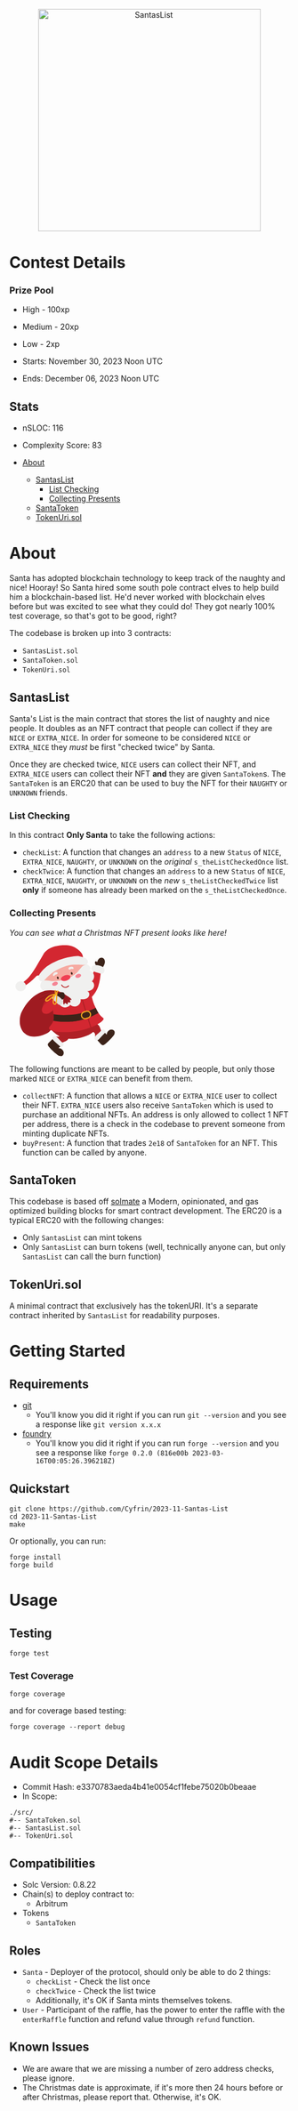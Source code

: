 <p align="center">
<img src="https://res.cloudinary.com/droqoz7lg/image/upload/v1700748703/image_720_transformed_720_djb9ly.png" width="400" alt="SantasList">
<br/>

# Contest Details

### Prize Pool

- High - 100xp
- Medium - 20xp
- Low - 2xp

- Starts: November 30, 2023 Noon UTC
- Ends: December 06, 2023 Noon UTC

## Stats

- nSLOC: 116
- Complexity Score: 83

- [About](#about)
  - [SantasList](#santaslist)
    - [List Checking](#list-checking)
    - [Collecting Presents](#collecting-presents)
  - [SantaToken](#santatoken)
  - [TokenUri.sol](#tokenurisol)

# About
Santa has adopted blockchain technology to keep track of the naughty and nice! Hooray! So Santa hired some south pole contract elves to help build him a blockchain-based list. He'd never worked with blockchain elves before but was excited to see what they could do! They got nearly 100% test coverage, so that's got to be good, right?

The codebase is broken up into 3 contracts:
- `SantasList.sol` 
- `SantaToken.sol` 
- `TokenUri.sol`

## SantasList 
Santa's List is the main contract that stores the list of naughty and nice people. It doubles as an NFT contract that people can collect if they are `NICE` or `EXTRA_NICE`. In order for someone to be considered `NICE` or `EXTRA_NICE` they *must* be first "checked twice" by Santa. 

Once they are checked twice, `NICE` users can collect their NFT, and `EXTRA_NICE` users can collect their NFT **and** they are given `SantaToken`s. The `SantaToken` is an ERC20 that can be used to buy the NFT for their `NAUGHTY` or `UNKNOWN` friends. 

### List Checking
In this contract **Only Santa** to take the following actions:
- `checkList`: A function that changes an `address` to a new `Status` of `NICE`, `EXTRA_NICE`, `NAUGHTY`, or `UNKNOWN` on the *original* `s_theListCheckedOnce` list. 
- `checkTwice`: A function that changes an `address` to a new `Status` of `NICE`, `EXTRA_NICE`, `NAUGHTY`, or `UNKNOWN` on the *new* `s_theListCheckedTwice` list **only** if someone has already been marked on the `s_theListCheckedOnce`.

### Collecting Presents


*You can see what a Christmas NFT present looks like here!*

<svg xmlns="http://www.w3.org/2000/svg" xmlns:xlink="http://www.w3.org/1999/xlink" width="200" zoomAndPan="magnify" viewBox="0 0 375 374.999991" height="200" preserveAspectRatio="xMidYMid meet" version="1.0"><path fill="#af2026" d="M 298.304688 267.765625 C 302.25 270.484375 304.839844 274.839844 306.273438 279.402344 C 307.71875 283.976562 309.957031 287.96875 310.367188 292.75 C 310.425781 293.453125 288.144531 314.429688 288.363281 313.054688 C 289.007812 309.066406 290.585938 300.964844 287.882812 297.179688 C 285.542969 293.890625 280.394531 290.585938 276.363281 290.324219 C 271.652344 290.03125 267.210938 291.347656 265.660156 291.871094 C 264.109375 292.398438 267.984375 282.429688 269.140625 278.671875 C 272.882812 266.582031 287.414062 260.28125 298.304688 267.765625 " fill-opacity="1" fill-rule="nonzero"/><path fill="#3c2319" d="M 290.789062 313.726562 C 296.960938 320.613281 303.113281 327.515625 309.285156 334.398438 C 310.804688 336.09375 314.136719 337.585938 316.390625 337.234375 C 323.742188 336.050781 352.191406 306.449219 354.238281 300.292969 C 355.304688 297.0625 356.035156 293.507812 354.648438 290.410156 C 352.03125 284.605469 343.859375 283.144531 338.113281 285.921875 C 332.339844 288.714844 328.433594 295 328.480469 301.417969 C 328.492188 302.046875 319.75 292.324219 319.238281 290.996094 C 316.855469 284.855469 302.355469 309.296875 290.789062 313.726562 " fill-opacity="1" fill-rule="nonzero"/><path fill="#f0f0ef" d="M 321.695312 286.316406 C 324.445312 288.859375 324.984375 293.171875 322.851562 295.394531 C 316.460938 302.078125 310.085938 308.742188 303.714844 315.410156 C 301.550781 317.675781 299.226562 320.027344 295.921875 320.644531 C 292.632812 321.273438 288.363281 319.285156 287.019531 315.992188 C 283.976562 308.566406 300.6875 297.367188 305.996094 291.871094 C 309.328125 288.421875 314.984375 280.105469 321.695312 286.316406 " fill-opacity="1" fill-rule="nonzero"/><path fill="#af2026" d="M 198.660156 316.316406 C 196.074219 320.335938 191.804688 323.070312 187.285156 324.664062 C 182.769531 326.257812 178.835938 328.609375 174.085938 329.179688 C 173.382812 329.253906 151.6875 307.675781 153.0625 307.851562 C 157.082031 308.347656 165.226562 309.679688 168.925781 306.855469 C 172.140625 304.402344 175.269531 299.152344 175.402344 295.101562 C 175.546875 290.394531 174.085938 285.996094 173.515625 284.460938 C 172.945312 282.925781 183.019531 286.476562 186.804688 287.515625 C 199.011719 290.863281 205.78125 305.175781 198.660156 316.316406 " fill-opacity="1" fill-rule="nonzero"/><path fill="#3c2319" d="M 152.476562 310.292969 C 145.796875 316.679688 139.101562 323.070312 132.421875 329.457031 C 130.769531 331.023438 129.394531 334.398438 129.820312 336.636719 C 131.238281 343.945312 161.761719 371.429688 167.972656 373.273438 C 171.234375 374.238281 174.800781 374.851562 177.855469 373.359375 C 183.574219 370.554688 184.773438 362.335938 181.820312 356.695312 C 178.835938 351.007812 172.417969 347.308594 166 347.558594 C 165.386719 347.585938 174.816406 338.535156 176.117188 337.980469 C 182.183594 335.410156 157.289062 321.710938 152.476562 310.292969 " fill-opacity="1" fill-rule="nonzero"/><path fill="#f0f0ef" d="M 180.882812 340.292969 C 178.425781 343.113281 174.144531 343.800781 171.835938 341.738281 C 164.964844 335.582031 158.09375 329.414062 151.222656 323.257812 C 148.882812 321.167969 146.457031 318.917969 145.722656 315.644531 C 145.007812 312.367188 146.851562 308.054688 150.09375 306.59375 C 157.40625 303.320312 169.144531 319.648438 174.816406 324.78125 C 178.382812 327.996094 186.878906 333.375 180.882812 340.292969 " fill-opacity="1" fill-rule="nonzero"/><path fill="#af2026" d="M 180.707031 312.71875 C 213.894531 321.125 250.132812 311.214844 268.160156 302.222656 C 296.769531 287.925781 298.378906 263.980469 297.484375 262.734375 C 296.492188 261.363281 281.316406 265.457031 261.144531 267.5625 C 229.066406 270.921875 201.65625 271.523438 169.832031 275.894531 C 159.847656 277.269531 140.386719 276.84375 140.609375 282.382812 C 140.871094 289.050781 170.183594 310.042969 180.707031 312.71875 " fill-opacity="1" fill-rule="nonzero"/><path fill="#9f1b21" d="M 127.113281 151.761719 C 112.21875 156.164062 93.988281 160.738281 73.988281 180.050781 C 63.503906 190.167969 55.933594 199.976562 48.460938 212.476562 C 39.164062 228 35.773438 237.007812 35.160156 255.074219 C 34.546875 273.160156 42.101562 292.324219 57.542969 301.769531 C 74.074219 311.886719 95.464844 309.019531 113.753906 302.617188 C 121.355469 299.941406 128.898438 296.652344 134.964844 291.359375 C 152.433594 276.1875 153.210938 249.59375 150.695312 226.582031 C 149.410156 214.945312 147.640625 203.222656 147.886719 191.480469 C 148.121094 180.503906 154.570312 169.800781 154.949219 159.890625 C 155.605469 142.085938 143.195312 147.011719 127.113281 151.761719 " fill-opacity="1" fill-rule="nonzero"/><path fill="#d32731" d="M 134.421875 282.617188 C 139.363281 290.570312 181.847656 297.601562 227.722656 289.8125 C 273.582031 282.019531 313.800781 261.363281 317.835938 249.242188 C 319.488281 244.285156 310.132812 243.789062 299.808594 227.210938 C 297.078125 222.78125 294.3125 217.839844 291.742188 212.300781 L 291.347656 211.4375 C 274.269531 174.320312 281.566406 169.246094 266.363281 149.789062 C 248.628906 127.128906 211.890625 135.839844 189.085938 147.199219 C 179.480469 151.964844 164.496094 159.523438 157.8125 167.902344 C 140.957031 189.054688 147.40625 216.027344 149.351562 235.542969 C 149.757812 239.636719 149.964844 243.410156 149.730469 246.726562 C 149.511719 249.535156 148.984375 252.238281 148.253906 254.828125 C 144.042969 269.871094 130.226562 275.835938 134.421875 282.617188 " fill-opacity="1" fill-rule="nonzero"/><path fill="#af2026" d="M 273.246094 277.429688 C 264.300781 248.804688 255.367188 220.179688 246.421875 191.554688 L 244.492188 185.34375 L 247.765625 184.320312 L 249.710938 190.53125 C 258.644531 219.15625 267.574219 247.78125 276.523438 276.40625 L 273.246094 277.429688 " fill-opacity="1" fill-rule="nonzero"/><path fill="#3c2319" d="M 148.253906 254.828125 C 154.613281 255.851562 165.839844 258.101562 179.304688 258.160156 C 208.003906 258.277344 239.902344 260.691406 300.320312 228.570312 C 297.574219 224.140625 294.3125 217.839844 291.742188 212.300781 L 291.347656 211.4375 C 277.824219 218.292969 249.828125 229.082031 226.789062 232.402344 C 200.371094 236.21875 169.960938 236.800781 149.128906 232.941406 C 149.539062 237.050781 149.964844 243.410156 149.730469 246.726562 C 149.511719 249.535156 148.984375 252.238281 148.253906 254.828125 " fill-opacity="1" fill-rule="nonzero"/><path fill="#f6ab1f" d="M 262.398438 224.625 C 261.492188 224.625 260.585938 224.753906 259.695312 225.003906 L 252.121094 227.242188 C 247.09375 228.71875 244.183594 234.023438 245.660156 239.066406 C 246.378906 241.507812 248.015625 243.527344 250.238281 244.738281 C 252.472656 245.953125 255.046875 246.246094 257.488281 245.53125 L 265.0625 243.308594 C 270.105469 241.816406 273.011719 236.523438 271.523438 231.480469 C 270.804688 229.023438 269.183594 227.007812 266.960938 225.792969 C 265.527344 225.019531 263.980469 224.625 262.398438 224.625 Z M 254.796875 249.8125 C 252.574219 249.8125 250.382812 249.257812 248.367188 248.160156 C 245.222656 246.4375 242.941406 243.601562 241.933594 240.164062 C 239.84375 233.058594 243.921875 225.574219 251.027344 223.5 L 258.597656 221.277344 C 262.050781 220.265625 265.675781 220.648438 268.816406 222.371094 C 271.976562 224.097656 274.257812 226.933594 275.265625 230.371094 C 277.355469 237.488281 273.261719 244.960938 266.15625 247.035156 L 258.585938 249.257812 C 257.339844 249.636719 256.054688 249.8125 254.796875 249.8125 " fill-opacity="1" fill-rule="nonzero"/><path fill="#3c2319" d="M 289.09375 61.328125 C 288.277344 58.769531 288.625 55.171875 291.214844 54.484375 C 293.160156 53.972656 295.015625 55.523438 296.359375 57.015625 C 297.339844 53.183594 298.917969 49.382812 301.652344 46.503906 C 304.386719 43.636719 308.421875 41.796875 312.339844 42.410156 C 316.609375 43.097656 320.101562 46.636719 321.476562 50.730469 C 322.863281 54.835938 322.382812 59.382812 320.992188 63.492188 C 319.589844 67.585938 317.324219 71.328125 315.074219 75.027344 C 314.050781 76.722656 313.011719 78.417969 311.988281 80.097656 C 311.738281 80.507812 311.460938 80.945312 311.023438 81.152344 C 310.570312 81.371094 310.03125 81.296875 309.53125 81.222656 C 304.808594 80.480469 300.101562 79.746094 295.382812 79.003906 C 290.90625 78.300781 292.472656 75.449219 292.5 72.101562 C 292.542969 68.15625 290.292969 64.980469 289.09375 61.328125 " fill-opacity="1" fill-rule="nonzero"/><path fill="#d32731" d="M 291.242188 74.71875 C 295.03125 75.144531 304.238281 78.316406 305.308594 78.664062 C 311.476562 80.640625 306.316406 119.378906 300.601562 136.71875 C 294.882812 154.042969 284.722656 170.09375 270.484375 181.277344 C 268.351562 182.960938 265.410156 184.566406 263.101562 183.121094 C 261.933594 182.390625 241.320312 135.066406 256.433594 123.0625 C 264.636719 116.558594 271.988281 111.707031 278.128906 102.757812 C 279.664062 100.507812 291.960938 74.804688 291.242188 74.71875 " fill-opacity="1" fill-rule="nonzero"/><path fill="#f0f0ef" d="M 279.929688 70.699219 C 278.1875 72.101562 276.566406 76.3125 276.257812 78.898438 C 275.996094 81.105469 277.222656 83.285156 278.917969 84.703125 C 285.160156 89.953125 296.402344 91.824219 303.976562 94.558594 C 306.945312 95.609375 310.132812 96.691406 313.214844 96.019531 C 319.136719 94.703125 321.550781 87.90625 320.804688 82.453125 C 320.042969 77 315.863281 73.519531 311.050781 71.398438 C 303.976562 68.273438 288.554688 63.796875 279.929688 70.699219 " fill-opacity="1" fill-rule="nonzero"/><path fill="#c22329" d="M 124.832031 179.289062 C 126.792969 175.3125 128.855469 171.191406 132.390625 168.53125 C 135.929688 165.871094 141.382812 165.195312 144.582031 168.238281 C 147.15625 170.679688 147.523438 174.566406 147.742188 178.105469 C 147.945312 181.261719 148.136719 184.421875 148.328125 187.578125 C 148.605469 191.890625 148.824219 196.453125 146.820312 200.28125 C 145.035156 203.734375 141.71875 206.085938 138.53125 208.292969 C 133.679688 211.65625 128.824219 215.035156 123.984375 218.394531 C 122.15625 219.652344 119.964844 220.984375 117.875 220.238281 C 103.226562 215.078125 121.308594 186.46875 124.832031 179.289062 " fill-opacity="1" fill-rule="nonzero"/><path fill="#f6aaa1" d="M 262.941406 73.550781 C 275.265625 112.160156 250.878906 154.453125 208.46875 167.988281 C 166.042969 181.542969 123.574219 160.023438 111.238281 121.414062 C 98.914062 82.789062 121.398438 41.679688 163.808594 28.140625 C 206.21875 14.589844 250.601562 34.925781 262.941406 73.550781 " fill-opacity="1" fill-rule="nonzero"/><path fill="#f0f0ef" d="M 123.195312 150.769531 C 116.425781 155.59375 114.410156 165.621094 118.867188 172.257812 C 123.34375 178.894531 146.324219 167.625 153.558594 163.488281 C 149.511719 171 139.714844 194.582031 147.15625 198.703125 C 154.582031 202.839844 162.917969 201.789062 167.8125 194.773438 C 168.441406 202.386719 176.890625 207.695312 184.582031 209.433594 C 192.273438 211.175781 201.058594 207.722656 205.472656 201.246094 C 211.597656 207.226562 222.082031 208.542969 229.859375 204.316406 C 237.648438 200.078125 242.050781 190.664062 240.089844 182.402344 C 249.007812 182.988281 258.980469 182.214844 265.441406 176.074219 C 271.917969 169.933594 271.039062 157.039062 262.371094 155.050781 C 270.996094 154.816406 279.957031 150.679688 284.066406 143.269531 C 288.171875 135.871094 285.894531 125.390625 278.234375 121.777344 C 284.167969 116.691406 287.046875 108.503906 285.484375 101.136719 C 283.917969 93.765625 277.984375 87.523438 270.527344 85.390625 C 276.128906 79.644531 273.292969 71.925781 266.945312 67.277344 C 260.105469 62.261719 256.449219 64.894531 249.519531 69.074219 C 242.589844 73.269531 233.890625 86.792969 228.191406 92.464844 C 206.511719 114.089844 173.542969 122.054688 142.800781 121.222656 C 132.375 120.945312 116.265625 114.261719 108.621094 124.292969 C 96.382812 140.328125 112.84375 158.136719 123.195312 150.769531 " fill-opacity="1" fill-rule="nonzero"/><path fill="#f04053" d="M 205.925781 105.652344 C 207.503906 110.566406 201.714844 116.820312 193.015625 119.601562 C 184.304688 122.378906 175.984375 120.636719 174.40625 115.710938 C 172.84375 110.800781 178.617188 104.554688 187.332031 101.777344 C 196.027344 99 204.363281 100.726562 205.925781 105.652344 " fill-opacity="1" fill-rule="nonzero"/><path fill="#3c2319" d="M 166.175781 109.351562 C 166.90625 111.648438 166.277344 113.898438 164.757812 114.378906 C 163.238281 114.863281 161.425781 113.402344 160.695312 111.105469 C 159.949219 108.8125 160.59375 106.542969 162.113281 106.0625 C 163.617188 105.578125 165.445312 107.054688 166.175781 109.351562 " fill-opacity="1" fill-rule="nonzero"/><path fill="#f0f0ef" d="M 147.40625 102.289062 C 147.933594 103.3125 148.96875 104.101562 150.183594 103.929688 C 151.777344 103.707031 152.769531 102.042969 153.707031 100.902344 C 155.882812 98.242188 163.136719 98.636719 163.078125 94.175781 C 163.035156 90.609375 157.476562 90.566406 155.140625 91.195312 L 154.378906 91.429688 C 151.761719 92.335938 149.480469 94.878906 148.152344 97.21875 C 147.476562 98.371094 146.921875 99.746094 147.054688 101.105469 C 147.097656 101.5 147.214844 101.910156 147.40625 102.289062 " fill-opacity="1" fill-rule="nonzero"/><path fill="#f0f0ef" d="M 199.40625 79.164062 C 199.480469 80.757812 200.808594 82.246094 202.519531 82.304688 C 203.574219 82.335938 204.566406 81.882812 205.53125 81.445312 C 207.34375 80.609375 209.273438 79.746094 211.234375 79.921875 C 212.8125 80.054688 214.59375 80.816406 215.867188 79.851562 C 216.65625 79.25 216.859375 78.210938 216.714844 77.320312 C 216.4375 75.449219 214.945312 73.898438 213.089844 73.167969 C 208.804688 71.488281 199.1875 73.433594 199.40625 79.164062 " fill-opacity="1" fill-rule="nonzero"/><path fill="#f58393" d="M 163.414062 127.085938 C 164.496094 130.445312 161.105469 134.527344 155.855469 136.207031 C 150.605469 137.875 145.492188 136.515625 144.410156 133.152344 C 143.339844 129.789062 146.734375 125.710938 151.964844 124.027344 C 157.214844 122.347656 162.347656 123.722656 163.414062 127.085938 " fill-opacity="1" fill-rule="nonzero"/><path fill="#f58393" d="M 241.757812 100.347656 C 242.824219 103.707031 239.449219 107.789062 234.199219 109.46875 C 228.953125 111.148438 223.820312 109.777344 222.753906 106.414062 C 221.683594 103.050781 225.0625 98.972656 230.3125 97.289062 C 235.558594 95.625 240.675781 96.984375 241.757812 100.347656 " fill-opacity="1" fill-rule="nonzero"/><path fill="#d32731" d="M 144.628906 180.371094 C 150.882812 175.472656 158.953125 170.519531 166.265625 173.632812 C 166.207031 179.144531 172.507812 183.382812 171.878906 188.851562 C 171.613281 191.175781 170.109375 193.148438 168.660156 195.003906 C 159.21875 207.035156 149.539062 219.289062 136.71875 227.648438 C 124.613281 235.542969 106.207031 231.847656 110.171875 213.761719 C 112.992188 200.898438 134.992188 187.914062 144.628906 180.371094 " fill-opacity="1" fill-rule="nonzero"/><path fill="#3c2319" d="M 213.25 94.324219 C 213.980469 96.617188 213.339844 98.871094 211.832031 99.351562 C 210.3125 99.835938 208.484375 98.371094 207.753906 96.078125 C 207.023438 93.78125 207.652344 91.53125 209.171875 91.035156 C 210.691406 90.550781 212.519531 92.027344 213.25 94.324219 " fill-opacity="1" fill-rule="nonzero"/><path fill="#9f1b21" d="M 142.421875 170.386719 C 151.28125 167.097656 161.441406 163.882812 169.832031 168.238281 C 170.589844 168.632812 171.484375 169.101562 172.242188 168.707031 C 172.625 168.515625 172.886719 168.136719 173.121094 167.769531 C 174.101562 166.265625 175.078125 164.773438 176.042969 163.265625 C 176.484375 162.625 176.921875 161.90625 176.878906 161.132812 C 176.789062 159.773438 175.34375 158.984375 174.085938 158.472656 C 157.976562 152.054688 138.851562 150.621094 121.75 153.457031 C 116.867188 154.261719 111.515625 158.28125 109.511719 162.800781 C 108.359375 165.417969 109.820312 165.578125 110.140625 168.429688 C 111.148438 177.300781 108.546875 188.601562 118.664062 182.550781 C 126.558594 177.828125 133.664062 173.601562 142.421875 170.386719 " fill-opacity="1" fill-rule="nonzero"/><path fill="#9f1b21" d="M 183.851562 200.152344 C 186.410156 200.328125 186.277344 196.132812 186.804688 195.679688 C 189.84375 193.0625 193.238281 200.429688 195.839844 199.316406 C 198.0625 198.382812 196.644531 196.304688 196.863281 194.960938 C 197.300781 192.332031 198.660156 192.667969 200.019531 192.726562 C 200.882812 192.753906 201.671875 193.207031 202.519531 193.367188 C 205.195312 193.894531 206.570312 191.453125 205.632812 188.878906 C 205.28125 187.886719 203.980469 185.460938 205.0625 184.625 C 206.410156 183.589844 209.476562 185.371094 209.640625 184.113281 C 209.785156 182.871094 208.96875 181.714844 208.117188 180.78125 C 204.652344 176.964844 200.152344 174.277344 195.707031 171.644531 C 189.523438 167.972656 180.621094 159.335938 181.453125 171.191406 C 182.125 180.796875 180.691406 199.933594 183.851562 200.152344 " fill-opacity="1" fill-rule="nonzero"/><path fill="#9f1b21" d="M 121.03125 187.753906 C 121.75 186.597656 122.449219 185.429688 123.195312 184.304688 C 126.527344 179.347656 131.148438 175.371094 136.265625 172.300781 C 130.828125 171.730469 125.433594 174.773438 122.128906 179.128906 C 118.957031 183.308594 116.851562 189.261719 116.703125 194.507812 C 117.816406 192.066406 119.601562 190.035156 121.03125 187.753906 " fill-opacity="1" fill-rule="nonzero"/><path fill="#7f181b" d="M 169.597656 163.96875 C 165.839844 161.820312 161.292969 160.929688 156.996094 160.8125 C 152.476562 160.695312 147.988281 161.453125 143.675781 162.742188 C 139.117188 164.085938 134.730469 166 130.417969 168.019531 C 125.914062 170.125 121.425781 172.300781 116.925781 174.449219 C 112.347656 176.628906 107.773438 178.835938 103.195312 181.03125 C 102.625 181.308594 102.054688 181.585938 101.488281 181.863281 C 100.84375 182.183594 101.398438 183.132812 102.054688 182.828125 C 106.589844 180.722656 111.105469 178.558594 115.625 176.394531 C 120.097656 174.261719 124.554688 172.113281 129.042969 169.992188 C 133.269531 167.972656 137.523438 166.015625 141.96875 164.523438 C 146.222656 163.105469 150.605469 162.125 155.09375 161.996094 C 159.335938 161.878906 163.660156 162.492188 167.566406 164.21875 C 168.0625 164.4375 168.558594 164.671875 169.054688 164.90625 C 169.683594 165.195312 170.210938 164.320312 169.597656 163.96875 " fill-opacity="1" fill-rule="nonzero"/><path fill="#7f181b" d="M 171.789062 162.40625 C 168.207031 160.125 164.277344 158.414062 160.195312 157.242188 C 156.132812 156.089844 151.894531 155.503906 147.683594 155.535156 C 143.09375 155.5625 138.5625 156.394531 134.144531 157.582031 C 129.644531 158.777344 125.199219 160.242188 120.785156 161.703125 C 116.382812 163.136719 112.027344 164.714844 107.875 166.746094 C 107.347656 166.996094 106.835938 167.257812 106.324219 167.519531 C 105.683594 167.859375 106.253906 168.824219 106.910156 168.5 C 110.960938 166.453125 115.230469 164.847656 119.527344 163.382812 C 123.882812 161.921875 128.285156 160.503906 132.699219 159.230469 C 137.027344 158.003906 141.457031 156.996094 145.972656 156.789062 C 150.125 156.585938 154.304688 156.996094 158.355469 157.976562 C 162.902344 159.070312 167.230469 160.914062 171.207031 163.382812 C 171.835938 163.777344 172.402344 162.800781 171.789062 162.40625 " fill-opacity="1" fill-rule="nonzero"/><path fill="#7f181b" d="M 191.480469 189.070312 C 190.09375 184.113281 187.785156 179.421875 184.773438 175.269531 C 183.910156 174.101562 183.03125 172.871094 182.007812 171.847656 C 181.570312 171.425781 180.738281 172.007812 181.132812 172.507812 C 181.890625 173.5 182.738281 174.4375 183.484375 175.445312 C 184.246094 176.46875 184.960938 177.519531 185.621094 178.601562 C 186.949219 180.738281 188.089844 183.003906 189.027344 185.34375 C 189.566406 186.65625 190.019531 187.988281 190.445312 189.347656 C 190.648438 190.019531 191.671875 189.742188 191.480469 189.070312 " fill-opacity="1" fill-rule="nonzero"/><path fill="#7f181b" d="M 194.960938 180.519531 C 193.484375 178.691406 191.789062 177.007812 190.0625 175.414062 C 188.324219 173.808594 186.496094 172.316406 184.597656 170.914062 L 183.835938 171.101562 L 184.042969 171.863281 C 185.898438 173.238281 187.667969 174.730469 189.363281 176.308594 C 191.058594 177.886719 192.621094 179.582031 194.1875 181.292969 C 194.667969 181.820312 195.398438 181.058594 194.960938 180.519531 " fill-opacity="1" fill-rule="nonzero"/><path fill="#7f181b" d="M 197.039062 175.035156 C 194.84375 173.835938 192.578125 172.753906 190.34375 171.628906 C 188.105469 170.503906 185.882812 169.378906 183.632812 168.28125 C 183.003906 167.988281 182.460938 168.894531 183.078125 169.21875 C 185.296875 170.371094 187.535156 171.496094 189.773438 172.625 C 192.007812 173.75 194.214844 174.917969 196.496094 175.972656 C 197.109375 176.265625 197.667969 175.371094 197.039062 175.035156 " fill-opacity="1" fill-rule="nonzero"/><path fill="#3c2319" d="M 163.675781 163.035156 C 164.128906 162.550781 165.636719 161.878906 166.277344 162.054688 C 167.40625 162.359375 167.007812 164.304688 166.820312 165.109375 C 166.441406 163.691406 167.683594 162.390625 168.882812 161.527344 C 170.824219 160.125 172.972656 158.953125 175.328125 158.472656 C 177.683594 158.003906 180.238281 158.28125 182.257812 159.582031 C 184.15625 160.824219 185.402344 162.886719 186.117188 165.035156 C 187.449219 169.011719 187.066406 173.53125 185.109375 177.230469 C 183.132812 180.941406 179.613281 183.777344 175.578125 184.917969 C 174.84375 185.136719 161.863281 173.457031 161.148438 172.460938 C 159.65625 170.386719 161.703125 165.125 163.675781 163.035156 " fill-opacity="1" fill-rule="nonzero"/><path fill="#deddda" d="M 150.8125 168.996094 C 148.882812 169.4375 146.046875 172.113281 144.863281 174.011719 C 143.867188 175.636719 144.101562 177.796875 144.992188 179.539062 C 148.269531 185.984375 156.863281 191.671875 162.140625 196.644531 C 164.203125 198.585938 166.441406 200.632812 169.21875 201.261719 C 174.566406 202.460938 178.984375 198.074219 180.296875 193.542969 C 181.613281 189.011719 179.421875 184.726562 176.207031 181.261719 C 171.484375 176.175781 160.371094 166.878906 150.8125 168.996094 " fill-opacity="1" fill-rule="nonzero"/><path fill="#f6ab1f" d="M 163.164062 152.640625 C 158.382812 155.636719 156.089844 161.25 156.863281 166.730469 C 157.140625 168.765625 160.738281 168.3125 160.460938 166.25 C 159.917969 162.140625 161.601562 158.195312 165.023438 155.824219 C 166.964844 154.496094 165.195312 151.367188 163.164062 152.640625 " fill-opacity="1" fill-rule="nonzero"/><path fill="#f6ab1f" d="M 157.859375 163.046875 C 156.601562 160.109375 156.542969 156.9375 157.113281 153.851562 C 157.523438 151.558594 154.21875 150.5625 153.558594 152.871094 C 152.40625 156.894531 153.09375 161.105469 154.757812 164.859375 C 155.710938 166.980469 158.765625 165.136719 157.859375 163.046875 " fill-opacity="1" fill-rule="nonzero"/><path fill="#f6ab1f" d="M 141.03125 176.21875 C 138.984375 177.929688 136.878906 179.582031 134.714844 181.175781 C 132.625 182.738281 130.476562 184.507812 128.121094 185.679688 C 126.71875 186.378906 123.75 186.527344 124.964844 184.1875 C 125.988281 182.226562 127.699219 180.460938 129.234375 178.894531 C 132.464844 175.648438 136.28125 173.046875 140.445312 171.132812 C 143.355469 169.800781 146.441406 168.882812 149.582031 168.339844 C 146.777344 171 144.027344 173.71875 141.03125 176.21875 Z M 155.402344 164.070312 C 144.421875 163.882812 133.503906 168.632812 125.945312 176.554688 C 124.085938 178.484375 121.691406 180.957031 120.871094 183.558594 C 120.007812 186.277344 121.457031 188.878906 124.085938 189.84375 C 126.808594 190.855469 129.511719 189.65625 131.777344 188.148438 C 134.421875 186.394531 136.980469 184.496094 139.496094 182.566406 C 142.316406 180.386719 145.050781 178.105469 147.710938 175.722656 C 150.476562 173.253906 153.324219 170.722656 155.664062 167.828125 L 155.722656 167.769531 C 157.785156 167.40625 157.683594 164.101562 155.402344 164.070312 " fill-opacity="1" fill-rule="nonzero"/><path fill="#f6ab1f" d="M 157.464844 181 C 157.300781 183.457031 157.070312 185.898438 156.761719 188.339844 C 156.5 190.355469 156.277344 192.460938 155.636719 194.40625 C 155.242188 195.546875 154.511719 197.109375 153.105469 197.125 C 151.074219 197.140625 150.167969 194.699219 149.964844 193.074219 C 149.453125 188.953125 150.269531 184.347656 151.324219 180.371094 C 152.550781 175.738281 154.597656 171.335938 157.550781 167.535156 C 157.769531 172.023438 157.742188 176.511719 157.464844 181 Z M 161.351562 166.25 C 161.234375 164.1875 158.515625 163.835938 157.710938 165.226562 C 157.140625 164.246094 155.871094 163.75 154.933594 164.859375 C 151.585938 168.894531 149.234375 173.601562 147.800781 178.632812 C 146.425781 183.441406 145.433594 189.097656 146.222656 194.085938 C 146.9375 198.617188 151.777344 203.175781 156.324219 199.976562 C 160.269531 197.199219 160.359375 190.925781 160.839844 186.644531 C 161.601562 179.875 161.761719 173.0625 161.351562 166.25 " fill-opacity="1" fill-rule="nonzero"/><path fill="#f6ab1f" d="M 162.214844 163.472656 L 162.023438 163.035156 L 161.558594 162.523438 L 161.160156 162.289062 L 160.460938 162.140625 L 159.976562 162.199219 L 159.539062 162.390625 L 159.027344 162.859375 L 158.707031 163.472656 L 158.632812 164.160156 L 158.632812 164.40625 L 158.792969 165.109375 L 159.175781 165.707031 L 159.757812 166.089844 L 160.460938 166.234375 L 160.941406 166.175781 L 161.746094 165.707031 C 162.070312 165.34375 162.273438 164.90625 162.273438 164.40625 L 162.273438 164.160156 L 162.214844 163.472656 " fill-opacity="1" fill-rule="nonzero"/><path fill="#f6ab1f" d="M 159.875 154.335938 C 158.398438 157.59375 157.769531 161.292969 158.207031 164.875 C 158.488281 167.113281 161.953125 167.242188 161.820312 164.875 C 161.644531 161.660156 162.082031 158.75 163.105469 155.695312 C 163.734375 153.824219 160.707031 152.507812 159.875 154.335938 " fill-opacity="1" fill-rule="nonzero"/><path fill="#b72225" d="M 198.804688 136.074219 C 195.925781 139.277344 191.613281 141.015625 187.300781 140.402344 C 183.148438 139.789062 179.566406 137.085938 177.636719 133.414062 C 176.773438 131.777344 174.332031 133.210938 175.167969 134.863281 C 177.449219 139.378906 181.890625 142.667969 186.921875 143.398438 C 192.125 144.144531 197.460938 142.128906 200.96875 138.253906 C 202.285156 136.792969 200.121094 134.613281 198.804688 136.074219 " fill-opacity="1" fill-rule="nonzero"/><path fill="#d32731" d="M 209.726562 2.761719 C 201.644531 0.4375 193.148438 -0.101562 184.742188 0.015625 C 158.28125 0.410156 128.445312 7.351562 113.925781 32.175781 C 107.800781 42.660156 101.675781 53.125 95.550781 63.59375 C 87.203125 77.875 78.796875 92.234375 68.125 104.863281 C 57.453125 117.496094 44.3125 128.445312 28.785156 134.160156 C 33.492188 134.847656 33.988281 142.902344 38.683594 143.691406 C 40.363281 143.96875 42 143.152344 43.507812 142.332031 C 60.171875 133.238281 75.363281 121.441406 88.285156 107.523438 C 89.996094 105.667969 91.78125 103.722656 94.148438 102.832031 C 99.484375 100.859375 104.953125 105.023438 109.132812 108.882812 C 127.917969 85.742188 153.707031 68.375 182.199219 59.660156 C 194.773438 55.816406 207.78125 53.652344 220.808594 52.058594 C 228.894531 51.078125 244.855469 53.140625 247.605469 43.097656 C 252.371094 25.597656 223.015625 6.578125 209.726562 2.761719 " fill-opacity="1" fill-rule="nonzero"/><path fill="#f0f0ef" d="M 118.3125 118.253906 C 130.285156 103.753906 148.558594 88.007812 165.8125 80.507812 C 185.632812 71.882812 198.820312 65.933594 217.941406 65.492188 C 225.984375 65.320312 236.496094 65.347656 244.476562 66.3125 C 251.421875 67.160156 259.929688 67.058594 263.570312 61.09375 C 267.035156 55.40625 263.335938 47.527344 257.515625 44.265625 C 251.714844 41.019531 235.601562 35.933594 228.964844 36.460938 C 192.636719 39.3125 161.730469 48.855469 130.667969 68.828125 C 119.03125 76.296875 107.65625 88.445312 100.492188 100.375 C 92.320312 114 108.78125 129.773438 118.3125 118.253906 " fill-opacity="1" fill-rule="nonzero"/><path fill="#f0f0ef" d="M 21.167969 142.667969 C 23.375 151.703125 32.894531 157.128906 42.425781 154.800781 C 51.957031 152.476562 57.890625 143.269531 55.699219 134.234375 C 53.492188 125.199219 43.972656 119.773438 34.441406 122.097656 C 24.910156 124.425781 18.976562 133.632812 21.167969 142.667969 " fill-opacity="1" fill-rule="nonzero"/></svg>

The following functions are meant to be called by people, but only those marked `NICE` or `EXTRA_NICE` can benefit from them.

- `collectNFT`: A function that allows a `NICE` or `EXTRA_NICE` user to collect their NFT. `EXTRA_NICE` users also receive `SantaToken` which is used to purchase an additional NFTs. An address is only allowed to collect 1 NFT per address, there is a check in the codebase to prevent someone from minting duplicate NFTs. 
- `buyPresent`: A function that trades `2e18` of `SantaToken` for an NFT. This function can be called by anyone. 

## SantaToken
This codebase is based off [solmate](https://github.com/transmissions11/solmate) a Modern, opinionated, and gas optimized building blocks for smart contract development. The ERC20 is a typical ERC20 with the following changes:
- Only `SantasList` can mint tokens
- Only `SantasList` can burn tokens (well, technically anyone can, but only `SantasList` can call the burn function)

## TokenUri.sol
A minimal contract that exclusively has the tokenURI. It's a separate contract inherited by `SantasList` for readability purposes. 


# Getting Started

## Requirements

- [git](https://git-scm.com/book/en/v2/Getting-Started-Installing-Git)
  - You'll know you did it right if you can run `git --version` and you see a response like `git version x.x.x`
- [foundry](https://getfoundry.sh/)
  - You'll know you did it right if you can run `forge --version` and you see a response like `forge 0.2.0 (816e00b 2023-03-16T00:05:26.396218Z)`

## Quickstart

```
git clone https://github.com/Cyfrin/2023-11-Santas-List
cd 2023-11-Santas-List
make
```

Or optionally, you can run:
```
forge install
forge build
```

# Usage

## Testing

```
forge test
```

### Test Coverage

```
forge coverage
```

and for coverage based testing:

```
forge coverage --report debug
```


# Audit Scope Details

- Commit Hash: e3370783aeda4b41e0054cf1febe75020b0beaae
- In Scope:

```
./src/
#-- SantaToken.sol
#-- SantasList.sol
#-- TokenUri.sol
```

## Compatibilities

- Solc Version: 0.8.22
- Chain(s) to deploy contract to: 
  - Arbitrum
- Tokens
  - `SantaToken`

## Roles

- `Santa` - Deployer of the protocol, should only be able to do 2 things:
  - `checkList` - Check the list once
  - `checkTwice` - Check the list twice
  - Additionally, it's OK if Santa mints themselves tokens. 
- `User` - Participant of the raffle, has the power to enter the raffle with the `enterRaffle` function and refund value through `refund` function.

## Known Issues

- We are aware that we are missing a number of zero address checks, please ignore.
- The Christmas date is approximate, if it's more then 24 hours before or after Christmas, please report that. Otherwise, it's OK.
